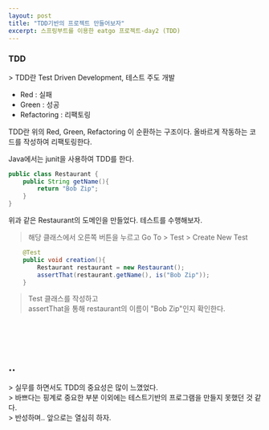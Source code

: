```yaml
---
layout: post
title: "TDD기반의 프로젝트 만들어보자"
excerpt: 스프링부트를 이용한 eatgo 프로젝트-day2 (TDD)
---
```


<h3>TDD</h3>
> TDD란 Test Driven Development, 테스트 주도 개발

- Red : 실패
- Green : 성공
- Refactoring : 리팩토링

TDD란 위의 Red, Green, Refactoring 이 순환하는 구조이다.
올바르게 작동하는 코드를 작성하여 리팩토링한다.

Java에서는 junit을 사용하여 TDD를 한다.

```java
public class Restaurant {
    public String getName(){
        return "Bob Zip";
    }
}
```
위과 같은 Restaurant의 도메인을 만들었다.
테스트를 수행해보자.

> 해당 클래스에서 오른쪽 버튼을 누르고 Go To > Test > Create New Test
 
```java
    @Test
    public void creation(){
        Restaurant restaurant = new Restaurant();
        assertThat(restaurant.getName(), is("Bob Zip"));
    }
```

>Test 클래스를 작성하고 <br>
>assertThat을 통해 restaurant의 이름이 "Bob Zip"인지 확인한다.

<br><br><br>

    

<h2>..</h2>
> 실무를 하면서도 TDD의 중요성은 많이 느꼈었다.<br>
> 바쁘다는 핑계로 중요한 부분 이외에는 테스트기반의 프로그램을 만들지 못했던 것 같다.<br>
> 반성하며.. 앞으로는 열심히 하자.